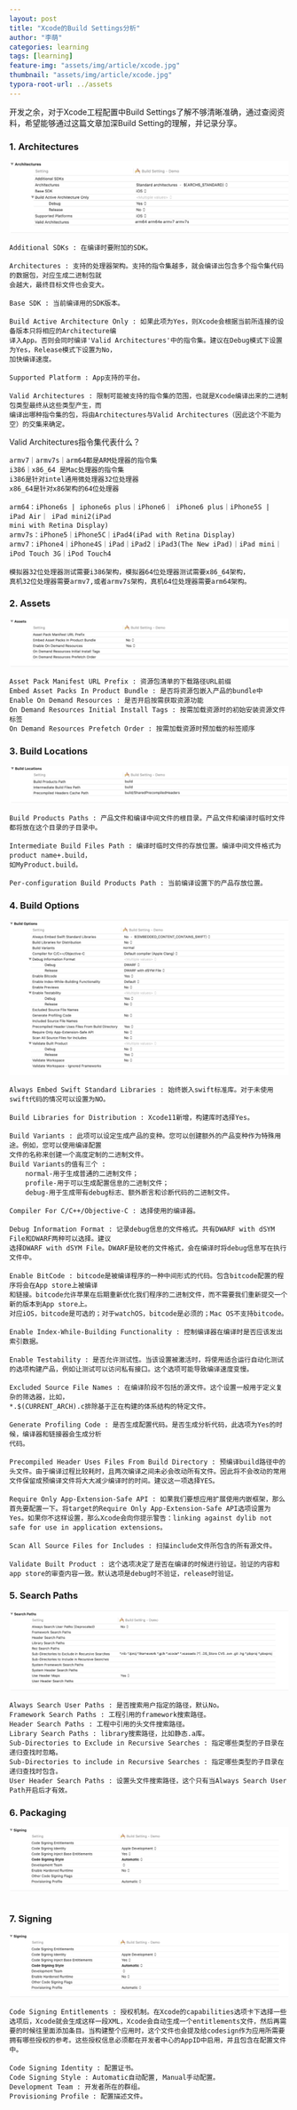 ```yaml
---
layout: post
title: "Xcode的Build Settings分析"
author: "李萌"
categories: learning
tags: [learning]
feature-img: "assets/img/article/xcode.jpg"
thumbnail: "assets/img/article/xcode.jpg"
typora-root-url: ../assets
---
```


开发之余，对于Xcode工程配置中Build Settings了解不够清晰准确，通过查阅资料，希望能够通过这篇文章加深Build Setting的理解，并记录分享。

### 1. Architectures

![xcode-architectures](https://raw.githubusercontent.com/limeng99/limeng99.github.io/master/assets/img/screenshots/xcode-architectures.png)

```
Additional SDKs : 在编译时要附加的SDK。

Architectures : 支持的处理器架构。支持的指令集越多，就会编译出包含多个指令集代码的数据包，对应生成二进制包就
会越大，最终目标文件也会变大。

Base SDK : 当前编译用的SDK版本。

Build Active Architecture Only : 如果此项为Yes，则Xcode会根据当前所连接的设备版本只将相应的Architecture编
译入App。否则会同时编译'Valid Architectures'中的指令集。建议在Debug模式下设置为Yes，Release模式下设置为No，
加快编译速度。

Supported Platform : App支持的平台。

Valid Architectures : 限制可能被支持的指令集的范围，也就是Xcode编译出来的二进制包类型最终从这些类型产生，而
编译出哪种指令集的包，将由Architectures与Valid Architectures（因此这个不能为空）的交集来确定。
```

Valid Architectures指令集代表什么？

```
armv7｜armv7s｜arm64都是ARM处理器的指令集
i386｜x86_64 是Mac处理器的指令集
i386是针对intel通用微处理器32位处理器
x86_64是针对x86架构的64位处理器

arm64：iPhone6s | iphone6s plus｜iPhone6｜ iPhone6 plus｜iPhone5S | iPad Air｜ iPad mini2(iPad 
mini with Retina Display)
armv7s：iPhone5｜iPhone5C｜iPad4(iPad with Retina Display)
armv7：iPhone4｜iPhone4S｜iPad｜iPad2｜iPad3(The New iPad)｜iPad mini｜iPod Touch 3G｜iPod Touch4

模拟器32位处理器测试需要i386架构，模拟器64位处理器测试需要x86_64架构，
真机32位处理器需要armv7,或者armv7s架构，真机64位处理器需要arm64架构。
```

### 2. Assets

![xcode-assets](https://raw.githubusercontent.com/limeng99/limeng99.github.io/master/assets/img/screenshots/xcode-assets.png)

```
Asset Pack Manifest URL Prefix : 资源包清单的下载路径URL前缀
Embed Asset Packs In Product Bundle : 是否将资源包嵌入产品的bundle中
Enable On Demand Resources : 是否开启按需获取资源功能
On Demand Resources Initial Install Tags : 按需加载资源时的初始安装资源文件标签
On Demand Resources Prefetch Order : 按需加载资源时预加载的标签顺序
```

### 3. Build Locations

![xcode-locations](https://raw.githubusercontent.com/limeng99/limeng99.github.io/master/assets/img/screenshots/xcode-locations.png)

```
Build Products Paths : 产品文件和编译中间文件的根目录。产品文件和编译时临时文件都将放在这个目录的子目录中。

Intermediate Build Files Path : 编译时临时文件的存放位置。编译中间文件格式为product name+.build，
如MyProduct.build。

Per-configuration Build Products Path : 当前编译设置下的产品存放位置。
```

### 4. Build Options

![xcode-options](https://raw.githubusercontent.com/limeng99/limeng99.github.io/master/assets/img/screenshots/xcode-options.png)

```
Always Embed Swift Standard Libraries : 始终嵌入swift标准库。对于未使用swift代码的情况可以设置为NO。

Build Libraries for Distribution : Xcode11新增，构建库时选择Yes。

Build Variants : 此项可以设定生成产品的变种。您可以创建额外的产品变种作为特殊用途。例如，您可以使用编译配置
文件的名称来创建一个高度定制的二进制文件。
Build Variants的值有三个 : 
	normal-用于生成普通的二进制文件；
	profile-用于可以生成配置信息的二进制文件；
	debug-用于生成带有debug标志、额外断言和诊断代码的二进制文件。
	
Compiler For C/C++/Objective-C : 选择使用的编译器。

Debug Information Format : 记录debug信息的文件格式。共有DWARF with dSYM File和DWARF两种可以选择。建议
选择DWARF with dSYM File。DWARF是较老的文件格式，会在编译时将debug信息写在执行文件中。

Enable BitCode : bitcode是被编译程序的一种中间形式的代码。包含bitcode配置的程序将会在App store上被编译
和链接。bitcode允许苹果在后期重新优化我们程序的二进制文件，而不需要我们重新提交一个新的版本到App store上。
对应iOS，bitcode是可选的；对于watchOS，bitcode是必须的；Mac OS不支持bitcode。

Enable Index-While-Building Functionality : 控制编译器在编译时是否应该发出索引数据。

Enable Testability : 是否允许测试性。当该设置被激活时，将使用适合运行自动化测试的选项构建产品，例如让测试可以访问私有接口。这个选项可能导致编译速度变慢。

Excluded Source File Names : 在编译阶段不包括的源文件。这个设置一般用于定义复杂的筛选器，比如，
*.$(CURRENT_ARCH).c排除基于正在构建的体系结构的特定文件。

Generate Profiling Code : 是否生成配置代码。是否生成分析代码，此选项为Yes的时候，编译器和链接器会生成分析
代码。

Precompiled Header Uses Files From Build Directory : 预编译build路径中的头文件。由于编译过程比较耗时，且两次编译之间未必会改动所有文件。因此将不会改动的常用文件保留成预编译文件将大大减少编译时的时间。建议这一项选择YES。

Require Only App-Extension-Safe API : 如果我们要想应用扩展使用内嵌框架，那么首先要配置一下。将target的Require Only App-Extension-Safe API选项设置为Yes。如果你不这样设置，那么Xcode会向你提示警告：linking against dylib not safe for use in application extensions。

Scan All Source Files for Includes : 扫描include文件所包含的所有源文件。

Validate Built Product : 这个选项决定了是否在编译的时候进行验证。验证的内容和app store的审查内容一致。默认选项是debug时不验证，release时验证。
```

### 5. Search Paths

![xcode-searchpaths](https://raw.githubusercontent.com/limeng99/limeng99.github.io/master/assets/img/screenshots/xcode-searchpaths.png)

```
Always Search User Paths : 是否搜索用户指定的路径，默认No。
Framework Search Paths : 工程引用的framework搜索路径。
Header Search Paths : 工程中引用的头文件搜索路径。
Library Search Paths : library搜索路径，比如静态.a库。
Sub-Directories to Exclude in Recursive Searches : 指定哪些类型的子目录在递归查找时忽略。
Sub-Directories to include in Recursive Searches : 指定哪些类型的子目录在递归查找时包含。
User Header Search Paths : 设置头文件搜索路径，这个只有当Always Search User Path开启后才有效。
```

### 6. Packaging
![xcode-packasing](https://raw.githubusercontent.com/limeng99/limeng99.github.io/master/assets/img/screenshots/xcode-signing.png)

```

```


### 7. Signing

![xcode-signing](https://raw.githubusercontent.com/limeng99/limeng99.github.io/master/assets/img/screenshots/xcode-signing.png)

```
Code Signing Entitlements : 授权机制。在Xcode的capabilities选项卡下选择一些选项后，Xcode就会生成这样一段XML，Xcode会自动生成一个entitlements文件，然后再需要的时候往里面添加条目。当构建整个应用时，这个文件也会提及给codesign作为应用所需要拥有哪些授权的参考。这些授权信息必须都在开发者中心的AppID中启用，并且包含在配置文件中。

Code Signing Identity : 配置证书。
Code Signing Style : Automatic自动配置, Manual手动配置。
Development Team : 开发者所在的群组。
Provisioning Profile : 配置描述文件。
```

